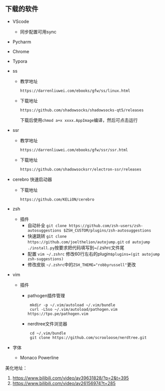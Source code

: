 ## 下载的软件

- VScode

  - 同步配置可用sync

- Pycharm

- Chrome

- Typora

- ss

  - 教学地址

    ```
    https://darrenliuwei.com/ebooks/gfw/ss/linux.html
    ```

    

  - 下载地址

    ```
    https://github.com/shadowsocks/shadowsocks-qt5/releases
    ```

    下载后使用`chmod a+x xxxx.AppImage`编译，然后可点击运行

- ssr

  - 教学地址

    ```
    https://darrenliuwei.com/ebooks/gfw/ssr/ssr.html
    ```

  - 下载地址

    ```
    https://github.com/shadowsocksrr/electron-ssr/releases
    ```

    

- cerebro  快速启动器

  - 下载地址

    ```
    https://github.com/KELiON/cerebro
    ```

    

- zsh

  - 插件
    - 自动补全
      `git clone https://github.com/zsh-users/zsh-autosuggestions $ZSH_CUSTOM/plugins/zsh-autosuggestions`
    - 快速跳转
      `git clone https://github.com/joelthelion/autojump.git`
      `cd autojump`
      `./install.py`按要求把代码填写到~/.zshrc文件尾
    - 配置
      `vim ~/.zshrc`
      修改60行左右的plugins`plugins=(git autojump zsh-suggestions)`
    - 修改皮肤
      `~/.zshrc`中的`ZSH_THEME="robbyrussell"`更改

- vim

  - 插件

    - pathogen插件管理

      ```
       mkdir -p ~/.vim/autoload ~/.vim/bundle
       curl -LSso ~/.vim/autoload/pathogen.vim https://tpo.pe/pathogen.vim
      ```

    - nerdtree文件浏览器

      ```
       cd ~/.vim/bundle
       git clone https://github.com/scrooloose/nerdtree.git
      ```

- 字体

  - Monaco Powerline

美化地址：

1. https://www.bilibili.com/video/av39631828/?p=2&t=395
2. https://www.bilibili.com/video/av26156974?t=285

